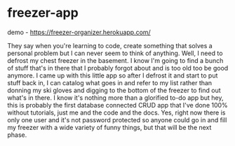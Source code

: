 # freezer-app

demo - https://freezer-organizer.herokuapp.com/

They say when you're learning to code, create something that solves a personal problem but I can never seem to think of anything. Well, I need to defrost my chest freezer in the basement. I know I'm going to find a bunch of stuff that's in there that I probably forgot about and is too old too be good anymore. I came up with this little app so after I defrost it and start to put stuff back in, I can catalog what goes in and refer to my list rather than donning my ski gloves and digging to the bottom of the freezer to find out what's in there. I know it's nothing more than a glorified to-do app but hey, this is probably the first database connected CRUD app that I've done 100% without tutorials, just me and the code and the docs. Yes, right now there is only one user and it's not password protected so anyone could go in and fill my freezer with a wide variety of funny things, but that will be the next phase.
